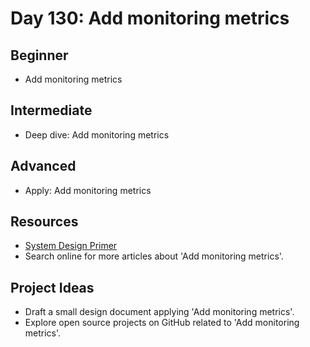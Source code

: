 # Day 130: Add monitoring metrics

## Beginner
- Add monitoring metrics

## Intermediate
- Deep dive: Add monitoring metrics

## Advanced
- Apply: Add monitoring metrics

## Resources
- [System Design Primer](https://github.com/donnemartin/system-design-primer/search?q=Add+monitoring+metrics)
- Search online for more articles about 'Add monitoring metrics'.

## Project Ideas
- Draft a small design document applying 'Add monitoring metrics'.
- Explore open source projects on GitHub related to 'Add monitoring metrics'.
